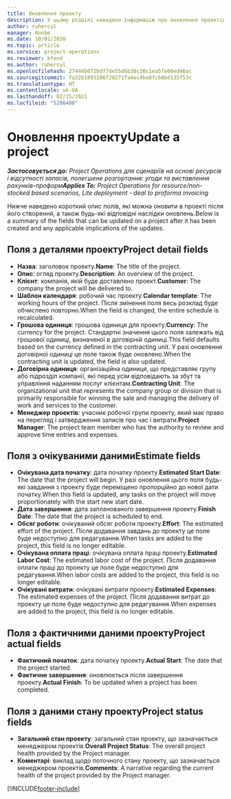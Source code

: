 ```yaml
---
title: Оновлення проекту
description: У цьому розділі наведено інформацію про оновлення проектів у Project Operations.
author: ruhercul
manager: Annbe
ms.date: 10/01/2020
ms.topic: article
ms.service: project-operations
ms.reviewer: kfend
ms.author: ruhercul
ms.openlocfilehash: 27444b072bdf7de55d6b38c30c1ea5fe66ed46ac
ms.sourcegitcommit: fa32b1893286f20271fa4ec4be8fc68bd135f53c
ms.translationtype: HT
ms.contentlocale: uk-UA
ms.lasthandoff: 02/15/2021
ms.locfileid: "5286408"
---
```

# <a name="update-a-project"></a><span data-ttu-id="7943a-103">Оновлення проекту</span><span class="sxs-lookup"><span data-stu-id="7943a-103">Update a project</span></span>

<span data-ttu-id="7943a-104">_**Застосовується до:** Project Operations для сценаріїв на основі ресурсів і відсутності запасів, полегшене розгортання: угоди та виставлення рахунків-проформ_</span><span class="sxs-lookup"><span data-stu-id="7943a-104">_**Applies To:** Project Operations for resource/non-stocked based scenarios, Lite deployment - deal to proforma invoicing_</span></span>

<span data-ttu-id="7943a-105">Нижче наведено короткий опис полів, які можна оновити в проекті після його створення, а також будь-які відповідні наслідки оновлень.</span><span class="sxs-lookup"><span data-stu-id="7943a-105">Below is a summary of the fields that can be updated on a project after it has been created and any applicable implications of the updates.</span></span>

## <a name="project-detail-fields"></a><span data-ttu-id="7943a-106">Поля з деталями проекту</span><span class="sxs-lookup"><span data-stu-id="7943a-106">Project detail fields</span></span>

- <span data-ttu-id="7943a-107">**Назва**: заголовок проекту.</span><span class="sxs-lookup"><span data-stu-id="7943a-107">**Name**: The title of the project.</span></span>
- <span data-ttu-id="7943a-108">**Опис**: огляд проекту.</span><span class="sxs-lookup"><span data-stu-id="7943a-108">**Description**: An overview of the project.</span></span>
- <span data-ttu-id="7943a-109">**Клієнт**: компанія, якій буде доставлено проект.</span><span class="sxs-lookup"><span data-stu-id="7943a-109">**Customer**: The company the project will be delivered to.</span></span>
- <span data-ttu-id="7943a-110">**Шаблон календаря**: робочий час проекту.</span><span class="sxs-lookup"><span data-stu-id="7943a-110">**Calendar template**: The working hours of the project.</span></span> <span data-ttu-id="7943a-111">Після змінення поля весь розклад буде обчислено повторно.</span><span class="sxs-lookup"><span data-stu-id="7943a-111">When the field is changed, the entire schedule is recalculated.</span></span>
- <span data-ttu-id="7943a-112">**Грошова одиниця**: грошова одиниця для проекту.</span><span class="sxs-lookup"><span data-stu-id="7943a-112">**Currency**: The currency for the project.</span></span> <span data-ttu-id="7943a-113">Стандартні значення цього поля залежать від грошової одиниці, визначеної в договірній одиниці.</span><span class="sxs-lookup"><span data-stu-id="7943a-113">This field defaults based on the currency defined in the contracting unit.</span></span> <span data-ttu-id="7943a-114">У разі оновлення договірної одиниці це поле також буде оновлено.</span><span class="sxs-lookup"><span data-stu-id="7943a-114">When the contracting unit is updated, the field is also updated.</span></span>
- <span data-ttu-id="7943a-115">**Договірна одиниця**: організаційна одиниця, що представляє групу або підрозділ компанії, які перед усім відповідають за збут та управління наданням послуг клієнтам.</span><span class="sxs-lookup"><span data-stu-id="7943a-115">**Contracting Unit**: The organizational unit that represents the company group or division that is primarily responsible for winning the sale and managing the delivery of work and services to the customer.</span></span> 
- <span data-ttu-id="7943a-116">**Менеджер проектів**: учасник робочої групи проекту, який має право на перегляд і затвердження записів про час і витрати.</span><span class="sxs-lookup"><span data-stu-id="7943a-116">**Project Manager**: The project team member who has the authority to review and approve time entries and expenses.</span></span>

## <a name="estimate-fields"></a><span data-ttu-id="7943a-117">Поля з очікуваними даними</span><span class="sxs-lookup"><span data-stu-id="7943a-117">Estimate fields</span></span>

- <span data-ttu-id="7943a-118">**Очікувана дата початку**: дата початку проекту.</span><span class="sxs-lookup"><span data-stu-id="7943a-118">**Estimated Start Date**: The date that the project will begin.</span></span> <span data-ttu-id="7943a-119">У разі оновлення цього поля будь-які завдання з проекту буде переміщено пропорційно до нової дати початку.</span><span class="sxs-lookup"><span data-stu-id="7943a-119">When this field is updated, any tasks on the project will move proportionately with the start new start date.</span></span>
- <span data-ttu-id="7943a-120">**Дата завершення**: дата запланованого завершення проекту.</span><span class="sxs-lookup"><span data-stu-id="7943a-120">**Finish Date**: The date that the project is scheduled to end.</span></span>
- <span data-ttu-id="7943a-121">**Обсяг роботи**: очікуваний обсяг роботи проекту.</span><span class="sxs-lookup"><span data-stu-id="7943a-121">**Effort**: The estimated effort of the project.</span></span> <span data-ttu-id="7943a-122">Після додавання завдань до проекту це поле буде недоступно для редагування.</span><span class="sxs-lookup"><span data-stu-id="7943a-122">When tasks are added to the project, this field is no longer editable.</span></span>
- <span data-ttu-id="7943a-123">**Очікувана оплата праці**: очікувана оплата праці проекту.</span><span class="sxs-lookup"><span data-stu-id="7943a-123">**Estimated Labor Cost**: The estimated labor cost of the project.</span></span> <span data-ttu-id="7943a-124">Після додавання оплати праці до проекту це поле буде недоступно для редагування.</span><span class="sxs-lookup"><span data-stu-id="7943a-124">When labor costs are added to the project, this field is no longer editable.</span></span>
- <span data-ttu-id="7943a-125">**Очікувані витрати**: очікувані витрати проекту.</span><span class="sxs-lookup"><span data-stu-id="7943a-125">**Estimated Expenses**: The estimated expenses of the project.</span></span> <span data-ttu-id="7943a-126">Після додавання витрат до проекту це поле буде недоступно для редагування.</span><span class="sxs-lookup"><span data-stu-id="7943a-126">When expenses are added to the project, this field is no longer editable.</span></span>

## <a name="project-actual-fields"></a><span data-ttu-id="7943a-127">Поля з фактичними даними проекту</span><span class="sxs-lookup"><span data-stu-id="7943a-127">Project actual fields</span></span>
- <span data-ttu-id="7943a-128">**Фактичний початок**: дата початку проекту.</span><span class="sxs-lookup"><span data-stu-id="7943a-128">**Actual Start**: The date that the project started.</span></span>
- <span data-ttu-id="7943a-129">**Фактичне завершення**: оновлюється після завершення проекту.</span><span class="sxs-lookup"><span data-stu-id="7943a-129">**Actual Finish**: To be updated when a project has been completed.</span></span>

## <a name="project-status-fields"></a><span data-ttu-id="7943a-130">Поля з даними стану проекту</span><span class="sxs-lookup"><span data-stu-id="7943a-130">Project status fields</span></span>

- <span data-ttu-id="7943a-131">**Загальний стан проекту**: загальний стан проекту, що зазначається менеджером проектів.</span><span class="sxs-lookup"><span data-stu-id="7943a-131">**Overall Project Status**: The overall project health provided by the Project manager.</span></span>
- <span data-ttu-id="7943a-132">**Коментарі**: виклад щодо поточного стану проекту, що зазначається менеджером проектів.</span><span class="sxs-lookup"><span data-stu-id="7943a-132">**Comments**: A narrative regarding the current health of the project provided by the Project manager.</span></span>



[!INCLUDE[footer-include](../includes/footer-banner.md)]